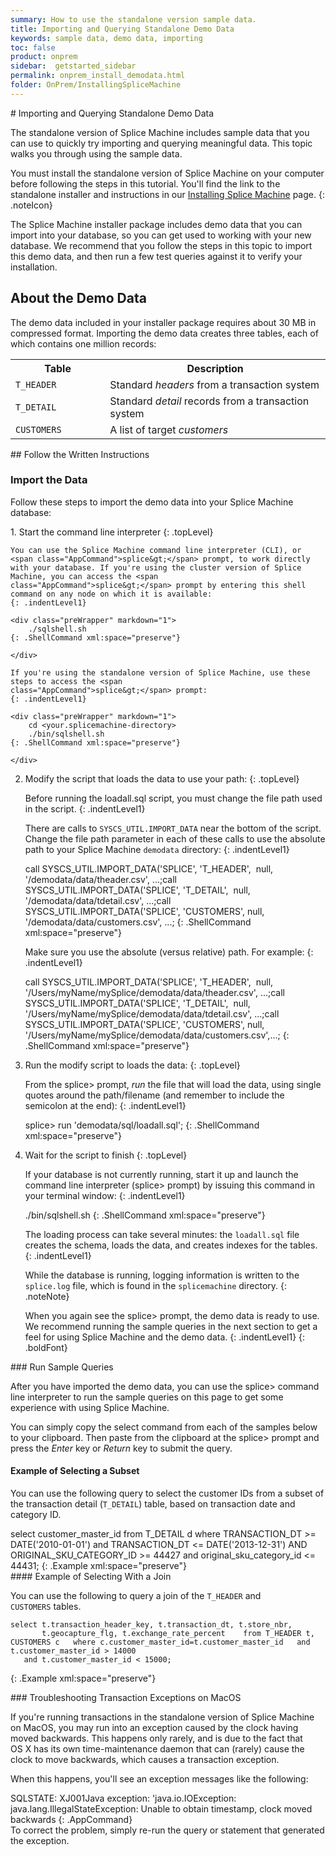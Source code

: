 ```yaml
---
summary: How to use the standalone version sample data.
title: Importing and Querying Standalone Demo Data
keywords: sample data, demo data, importing
toc: false
product: onprem
sidebar:  getstarted_sidebar
permalink: onprem_install_demodata.html
folder: OnPrem/InstallingSpliceMachine
---
```

<section>
<div class="TopicContent" data-swiftype-index="true" markdown="1">
# Importing and Querying Standalone Demo Data

The standalone version of Splice Machine includes sample data that you can
use to quickly try importing and querying meaningful data. This topic walks you through using the sample data.

You must install the standalone version of Splice Machine on your computer before
following the steps in this tutorial. You'll find the link to the standalone installer and instructions in our [Installing Splice Machine](onprem_install_intro.html) page.
{: .noteIcon}

The Splice Machine installer package includes demo data that you can
import into your database, so you can get used to working with your new
database. We recommend that you follow the steps in this topic to import
this demo data, and then run a few test queries against it to verify
your installation.

## About the Demo Data

The demo data included in your installer package requires about 30 MB in
compressed format. Importing the demo data creates three tables, each of
which contains one million records:

<table summary="Sample data tables">
                <col width="112px" />
                <col width="70%" />
                <tbody>
                    <tr>
                        <th>Table</th>
                        <th>Description</th>
                    </tr>
                    <tr>
                        <td><code>T_HEADER</code>
                        </td>
                        <td>Standard <em>headers</em> from a transaction system</td>
                    </tr>
                    <tr>
                        <td><code>T_DETAIL</code>
                        </td>
                        <td>Standard <em>detail</em> records from a transaction system</td>
                    </tr>
                    <tr>
                        <td><code>CUSTOMERS</code>
                        </td>
                        <td>A list of target <em>customers</em></td>
                    </tr>
                </tbody>
            </table>
## Follow the Written Instructions

### Import the Data

Follow these steps to import the demo data into your Splice Machine
database:

<div class="opsStepsList" markdown="1">
1.  Start the command line interpreter
    {: .topLevel}

    You can use the Splice Machine command line interpreter (CLI), or
    <span class="AppCommand">splice&gt;</span> prompt, to work directly
    with your database. If you're using the cluster version of Splice
    Machine, you can access the <span
    class="AppCommand">splice&gt;</span> prompt by entering this shell
    command on any node on which it is available:
    {: .indentLevel1}

    <div class="preWrapper" markdown="1">
        ./sqlshell.sh
    {: .ShellCommand xml:space="preserve"}

    </div>

    If you're using the standalone version of Splice Machine, use these
    steps to access the <span
    class="AppCommand">splice&gt;</span> prompt:
    {: .indentLevel1}

    <div class="preWrapper" markdown="1">
        cd <your.splicemachine-directory>
        ./bin/sqlshell.sh
    {: .ShellCommand xml:space="preserve"}

    </div>

2.  Modify the script that loads the data to use your path:
    {: .topLevel}

    Before running the <span class="AppCommand">loadall.sql</span>
    script, you must change the file path used in the script.
    {: .indentLevel1}

    There are calls to `SYSCS_UTIL.IMPORT_DATA` near the bottom of the
    script. Change the file path parameter in each of these calls to use
    the absolute path to your Splice Machine `demodata` directory:
    {: .indentLevel1}

    <div class="preWrapperWide" markdown="1">
        call SYSCS_UTIL.IMPORT_DATA('SPLICE', 'T_HEADER',  null, '<yourPath>/demodata/data/theader.csv', ...;call SYSCS_UTIL.IMPORT_DATA('SPLICE', 'T_DETAIL',  null, '<yourPath>/demodata/data/tdetail.csv', ...;call SYSCS_UTIL.IMPORT_DATA('SPLICE', 'CUSTOMERS', null, '<yourPath>/demodata/data/customers.csv', ...;
    {: .ShellCommand xml:space="preserve"}

    </div>

    Make sure you use the absolute (versus relative) path. For example:
    {: .indentLevel1}

    <div class="preWrapperWide" markdown="1">
        call SYSCS_UTIL.IMPORT_DATA('SPLICE', 'T_HEADER',  null, '/Users/myName/mySplice/demodata/data/theader.csv', ...;call SYSCS_UTIL.IMPORT_DATA('SPLICE', 'T_DETAIL',  null, '/Users/myName/mySplice/demodata/data/tdetail.csv', ...;call SYSCS_UTIL.IMPORT_DATA('SPLICE', 'CUSTOMERS', null, '/Users/myName/mySplice/demodata/data/customers.csv',...;
    {: .ShellCommand xml:space="preserve"}

    </div>

3.  Run the modify script to loads the data:
    {: .topLevel}

    From the <span class="AppCommand">splice&gt;</span> prompt, *run*
    the file that will load the data, using single quotes around the
    path/filename (and remember to include the semicolon at the end):
    {: .indentLevel1}

    <div class="preWrapper" markdown="1">
        splice> run 'demodata/sql/loadall.sql';
    {: .ShellCommand xml:space="preserve"}

    </div>

4.  Wait for the script to finish
    {: .topLevel}

    If your database is not currently running, start it up and launch
    the command line interpreter (<span
    class="AppCommand">splice&gt;</span> prompt) by issuing this command
    in your terminal window:
    {: .indentLevel1}

    <div class="preWrapper" markdown="1">
        ./bin/sqlshell.sh
    {: .ShellCommand xml:space="preserve"}

    </div>

    The loading process can take several minutes: the `loadall.sql` file
    creates the schema, loads the data, and creates indexes for the
    tables.
    {: .indentLevel1}

    While the database is running, logging information is written to the
    `splice.log` file, which is found in the `splicemachine` directory.
    {: .noteNote}

    When you again see the <span class="AppCommand">splice&gt;</span>
    prompt, the demo data is ready to use. We recommend running the
    sample queries in the next section to get a feel for using Splice
    Machine and the demo data.
    {: .indentLevel1}
{: .boldFont}

</div>
### Run Sample Queries

After you have imported the demo data, you can use the <span
class="AppCommand">splice&gt;</span> command line interpreter to run the
sample queries on this page to get some experience with using Splice
Machine.

You can simply copy the select command from each of the samples below to
your clipboard. Then paste from the clipboard at the <span
class="AppCommand">splice&gt;</span> prompt and press the *Enter* key or
*Return* key to submit the query.

#### Example of Selecting a Subset

You can use the following query to select the customer IDs from a subset
of the transaction detail (`T_DETAIL`) table, based on transaction date
and category ID.

<div class="preWrapperWide" markdown="1">
    select customer_master_id
       from T_DETAIL d
       where TRANSACTION_DT >= DATE('2010-01-01')
          and TRANSACTION_DT <= DATE('2013-12-31')
          AND ORIGINAL_SKU_CATEGORY_ID >= 44427
          and original_sku_category_id <= 44431;
{: .Example xml:space="preserve"}

</div>
#### Example of Selecting With a Join

You can use the following to query a join of the `T_HEADER` and
`CUSTOMERS` tables.

<div class="preWrapperWide" markdown="1">

    select t.transaction_header_key, t.transaction_dt, t.store_nbr,
           t.geocapture_flg, t.exchange_rate_percent    from T_HEADER t, CUSTOMERS c   where c.customer_master_id=t.customer_master_id   and t.customer_master_id > 14000
       and t.customer_master_id < 15000;
{: .Example xml:space="preserve"}

</div>
### Troubleshooting Transaction Exceptions on MacOS

If you're running transactions in the standalone version of
Splice Machine on MacOS, you may run into an exception caused by the
clock having moved backwards. This happens only rarely, and is due to
the fact that OS X has its own time-maintenance daemon that can (rarely)
cause the clock to move backwards, which causes a transaction exception.

When this happens, you'll see an exception messages like the following:

<div class="preWrapperWide" markdown="1">
    SQLSTATE: XJ001Java exception: 'java.io.IOException: java.lang.IllegalStateException: Unable to obtain timestamp, clock moved backwards
{: .AppCommand}

</div>
To correct the problem, simply re-run the query or statement that
generated the exception.

</div>
</section>
